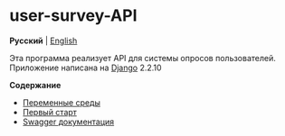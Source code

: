 # user-survey-API

**Русский** | [English](../../README.md)

Эта программа реализует API для системы опросов пользователей.
Приложение написана на [Django](https://www.djangoproject.com/) 2.2.10

**Содержание**

- [Переменные среды](enviroment.md)
- [Первый старт](first_start.md)
- [Swagger документация](swagger.md)
